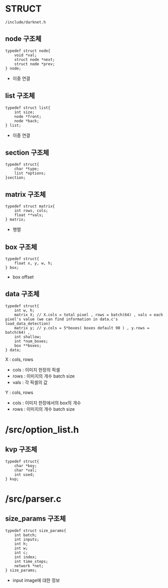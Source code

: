 # STRUCT

`/include/darknet.h`

## node 구조체

```
typedef struct node{
    void *val;
    struct node *next;
    struct node *prev;
} node;
```

- 이중 연결

## list 구조체

```
typedef struct list{
    int size;
    node *front;
    node *back;
} list;
```

- 이중 연결

## section 구조체

```
typedef struct{
    char *type;
    list *options;
}section;
```

## matrix 구조체

```
typedef struct matrix{
    int rows, cols;
    float **vals;
} matrix;
```

- 행렬

## box 구조체

```
typedef struct{
    float x, y, w, h;
} box;
```

- box offset

## data 구조체

```
typedef struct{
    int w, h;
    matrix X; // X.cols = total pixel , rows = batch(64) , vals = each pixel's value (we can find information in data.c's load_data_detection)
    matrix y; // y.cols = 5*boxes( boxes default 90 ) , y.rows = batch(64) ,
    int shallow;
    int *num_boxes;
    box **boxes;
} data;
```

X : cols, rows
- cols : 이미지 한장의 픽셀
- rows : 이미지의 개수 batch size
- vals : 각 픽셀의 값

Y : cols, rows
- cols : 이미지 한장에서의 box의 개수
- rows : 이미지의 개수 batch size

# /src/option_list.h

## kvp 구조체

```
typedef struct{
    char *key;
    char *val;
    int used;
} kvp;
```

# /src/parser.c

## size_params 구조체

```
typedef struct size_params{
    int batch;
    int inputs;
    int h;
    int w;
    int c;
    int index;
    int time_steps;
    network *net;
} size_params;
```

- input image에 대한 정보
